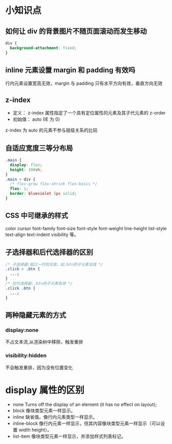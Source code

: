 # 小知识点

## 如何让 div 的背景图片不随页面滚动而发生移动

```css
div {
  background-attachment: fixed;
}
```

## inline 元素设置 margin 和 padding 有效吗

行内元素设置宽高无效，margin 与 padding 只有水平方向有效，垂直方向无效

## z-index

- 定义： z-index 属性指定了一个具有定位属性的元素及其子代元素的 z-order
- 初始值： auto (IE 为 0)

z-index 为 auto 的元素不参与层级关系的比较

## 自适应宽度三等分布局

```css
.main {
  display: flex;
  height: 100vh;
}
.main > div {
  /* flex-grow flex-shrink flex-basis */
  flex: 1;
  border: blueviolet 5px solid;
}
```

## CSS 中可继承的样式

color cursor font-family font-size font-style font-weight line-height list-style text-align text-indent visibility 等。

## 子选择器和后代选择器的区别

```css
/* 子选择器:超过一代则无效，如.btn的子元素无效 */
.click > .btn {
  ...;
}
/* 后代选择器:.btn的子元素有效 */
.click .btn {
  ...;
}
```

## 两种隐藏元素的方式

### display:none

不占文本流,从渲染树中移除，触发重排

### visibility:hidden

不会触发重排，因为没有位置变化

# display 属性的区别

- none Turns off the display of an element (it has no effect on layout);
- block 像块类型元素一样显示。
- inline 缺省值。像行内元素类型一样显示。
- inline-block 像行内元素一样显示，但其内容像块类型元素一样显示（可以设置 width height）。
- list-item 像块类型元素一样显示，并添加样式列表标记。
